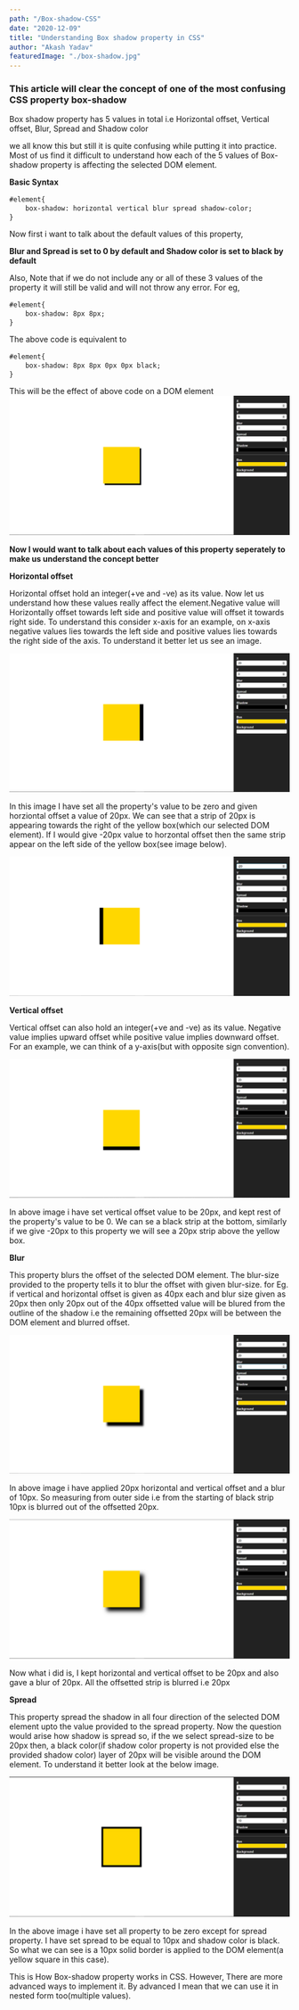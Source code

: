 ```yaml
---
path: "/Box-shadow-CSS"
date: "2020-12-09"
title: "Understanding Box shadow property in CSS"
author: "Akash Yadav"
featuredImage: "./box-shadow.jpg"
---
```

### This article will clear the concept of one of the most confusing CSS property **box-shadow**

Box shadow property has 5 values in total i.e Horizontal offset, Vertical offset, Blur, Spread and Shadow color

we all know this but still it is quite confusing while putting it into practice. Most of us find it difficult to understand how each of the 5 values of Box-shadow property is affecting the selected DOM element.

**Basic Syntax**
```
#element{
    box-shadow: horizontal vertical blur spread shadow-color;
}
```
Now first i want to talk about the default values of this property,

**Blur and Spread is set to 0 by default and Shadow color is set to black by default** 

Also, Note that if we do not include any or all of these 3 values of the property it will still be valid and will not throw any error. For eg,
```
#element{
    box-shadow: 8px 8px;
}
```
The above code is equivalent to 
```
#element{
    box-shadow: 8px 8px 0px 0px black;
}

```
This will be the effect of above code on a DOM element
![](images/main.png)


**Now I would want to talk about each values of this property seperately to make us understand the concept better**

**Horizontal offset**

Horizontal offset hold an integer(+ve and -ve) as its value. Now let us understand how these values really affect the element.Negative value will Horizontally offset towards left side and positive value will offset it towards right side. To understand this consider x-axis for an example, on x-axis negative values lies towards the left side and positive values lies towards the right side of the axis.
To understand it better let us see an image.

![](images/horizontal.png)

In this image I have set all the property's value to be zero and given horziontal offset a value of 20px. We can see that a strip of 20px is appearing towards the right of the yellow box(which our selected DOM element). If I would give -20px value to horzontal offset then the same strip appear on the left side of the yellow box(see image below).

![](images/horizontalneg.png)

**Vertical offset**

Vertical offset can also hold an integer(+ve and -ve) as its value. Negative value implies upward offset while positive value implies downward offset. For an example, we can think of a y-axis(but with opposite sign convention).

![](images/verticalpos.png)

In above image i have set vertical offset value to be 20px, and kept rest of the property's value to be 0. We can se a black strip at the bottom, similarly if we give -20px to this property we will see a 20px strip above the yellow box.

**Blur**

This property blurs the offset of the selected DOM element. The blur-size provided to the property tells it to blur the offset with given blur-size.
for Eg. if vertical and horizontal offset is given as 40px each and blur size given as 20px then only 20px out of the 40px offsetted value will be blured from the outline of the shadow i.e the remaining offsetted 20px will be between the DOM element and blurred offset.

![](images/blur.png)

In above image i have applied 20px horizontal and vertical offset and a blur of 10px. So measuring from outer side i.e from the starting of black strip 10px is blurred out of the offsetted 20px.

![](images/blu1.png)

Now what i did is, I kept horizontal and vertical offset to be 20px and also gave a blur of 20px. All the offsetted strip is blurred i.e 20px

**Spread**

This property spread the shadow in all four direction of the selected DOM element upto the value provided to the spread property. Now the question would arise how shadow is spread so, if the we select spread-size to be 20px then, a black color(if shadow color property is not provided else the provided shadow color) layer of 20px will be visible around the DOM element. To understand it better look at the below image.

![](images/spread.png)

In the above image i have set all property to be zero except for spread property. I have set spread to be equal to 10px and shadow color is black. So what we can see is a 10px solid border is applied to the DOM element(a yellow square in this case).

This is How Box-shadow property works in CSS. However, There are more advanced ways to implement it. By advanced I mean that we can use it in nested form too(multiple values). 


